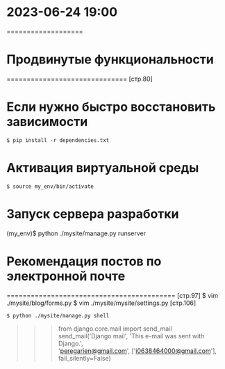 # 2023-06-24  19:00
===================

# Продвинутые функциональности
==============================
[стр.80]
# Если нужно быстро восстановить зависимости
    $ pip install -r dependencies.txt
# Активация виртуальной среды
    $ source my_env/bin/activate
# Запуск сервера разработки
(my_env)$ python ./mysite/manage.py runserver

    
# Рекомендация постов по электронной почте
==========================================
[стр.97]
    $ vim ./mysite/blog/forms.py
    $ vim ./mysite/mysite/settings.py
[стр.106]

    $ python ./mysite/manage.py shell
>>> from django.core.mail import send_mail
>>> send_mail('Django mail', 'This e-mail was sent with Django.',\
>>> 'peregarien@gmail.com', ['i0638464000@gmail.com'], fail_silently=False)